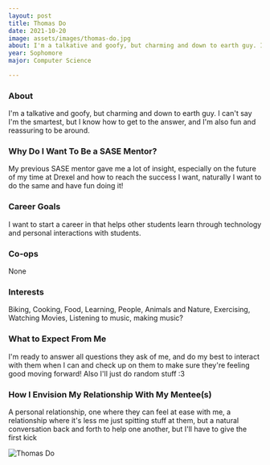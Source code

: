 ```yaml
---
layout: post
title: Thomas Do 
date: 2021-10-20
image: assets/images/thomas-do.jpg
about: I'm a talkative and goofy, but charming and down to earth guy. I can't say I'm the smartest, but I know how to get to the answer, and I'm also fun and reassuring to be around.
year: Sophomore
major: Computer Science

---
```


### About

I'm a talkative and goofy, but charming and down to earth guy. I can't say I'm the smartest, but I know how to get to the answer, and I'm also fun and reassuring to be around.

### Why Do I Want To Be a SASE Mentor?

My previous SASE mentor gave me a lot of insight, especially on the future of my time at Drexel and how to reach the success I want, naturally I want to do the same and have fun doing it!

### Career Goals

I want to start a career in that helps other students learn through technology and personal interactions with students.

### Co-ops

None

### Interests

Biking, Cooking, Food, Learning, People, Animals and Nature, Exercising, Watching Movies, Listening to music, making music?

### What to Expect From Me

I'm ready to answer all questions they ask of me, and do my best to interact with them when I can and check up on them to make sure they're feeling good moving forward! Also I'll just do random stuff :3

### How I Envision My Relationship With My Mentee(s) 

A personal relationship, one where they can feel at ease with me, a relationship where it's less me just spitting stuff at them, but a natural conversation back and forth to help one another, but I'll have to give the first kick

<div class="text-center my-5">
    <img src=""assets/images/thomas-do.jpg" alt="Thomas Do" class="rounded post-img" />
</div>
